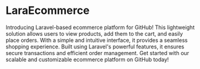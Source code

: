 # LaraEcommerce

Introducing Laravel-based ecommerce platform for GitHub! This lightweight solution allows users to view products, add them to the cart, and easily place orders. With a simple and intuitive interface, it provides a seamless shopping experience. Built using Laravel's powerful features, it ensures secure transactions and efficient order management. Get started with our scalable and customizable ecommerce platform on GitHub today!
